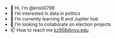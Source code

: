 - 👋 Hi, I’m @kristi0798
- 👀 I’m interested in data in politics
- 🌱 I’m currently learning R and Jupiter hub
- 💞️ I’m looking to collaborate on election projects
- 📫 How to reach me kz958@nyu.edu

<!---
kristi0798/kristi0798 is a ✨ special ✨ repository because its `README.md` (this file) appears on your GitHub profile.
You can click the Preview link to take a look at your changes.
--->
